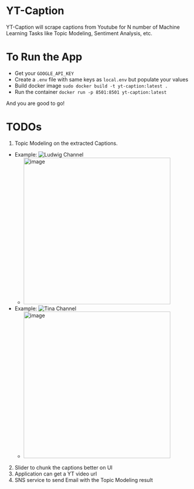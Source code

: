 # YT-Caption
YT-Caption will scrape captions from Youtube for N number of Machine Learning Tasks like Topic Modeling, Sentiment Analysis, etc.

# To Run the App

- Get your `GOOGLE_API_KEY`
- Create a `.env` file with same keys as `local.env` but populate your values
- Build docker image `sudo docker build -t yt-caption:latest .`
- Run the container `docker run -p 8501:8501 yt-caption:latest`

And you are good to go!


# TODOs
1. Topic Modeling on the extracted Captions.
  - Example: ![Ludwig Channel](https://www.youtube.com/channel/UCrPseYLGpNygVi34QpGNqpA)
    - <img src="https://github.com/pranshul-kaushik/YT-Caption/assets/52193416/7eb451c0-92f2-404e-a3f0-4f00c749f225" alt="image" width="400" height="400">
  - Example: ![Tina Channel](https://www.youtube.com/@TinaHuang1)
    - <img src="https://github.com/pranshul-kaushik/YT-Caption/assets/52193416/cb33b3d9-b1ef-4c23-92a3-71efac7415c3" alt="image" width="400" height="400">
2. Slider to chunk the captions better on UI
3. Application can get a YT video url
4. SNS service to send Email with the Topic Modeling result
